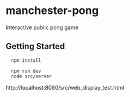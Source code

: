 # manchester-pong
Interactive public pong game

## Getting Started
```
  npm install

  npm run dev
  node src/server
```
http://localhost:8080/src/web_display_test.html

